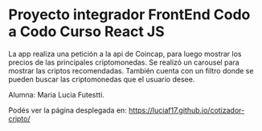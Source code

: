 # Proyecto integrador FrontEnd Codo a Codo Curso React JS

La app realiza una petición a la api de Coincap, para luego mostrar los precios de las principales criptomonedas. Se realizó un carousel para mostrar las criptos recomendadas. También cuenta con un filtro donde se pueden buscar las criptomonedas que el usuario desee.

Alumna: Maria Lucia Futestti.

Podés ver la página desplegada en: https://luciaf17.github.io/cotizador-cripto/
